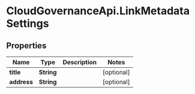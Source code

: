 # CloudGovernanceApi.LinkMetadataSettings

## Properties

Name | Type | Description | Notes
------------ | ------------- | ------------- | -------------
**title** | **String** |  | [optional] 
**address** | **String** |  | [optional] 


